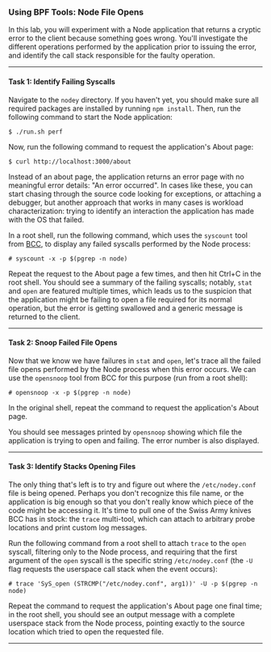 ### Using BPF Tools: Node File Opens

In this lab, you will experiment with a Node application that returns a cryptic error to the client because something goes wrong. You'll investigate the different operations performed by the application prior to issuing the error, and identify the call stack responsible for the faulty operation.

- - -

#### Task 1: Identify Failing Syscalls

Navigate to the `nodey` directory. If you haven't yet, you should make sure all required packages are installed by running `npm install`. Then, run the following command to start the Node application:

```
$ ./run.sh perf
```

Now, run the following command to request the application's About page:

```
$ curl http://localhost:3000/about
```

Instead of an about page, the application returns an error page with no meaningful error details: "An error occurred". In cases like these, you can start chasing through the source code looking for exceptions, or attaching a debugger, but another approach that works in many cases is workload characterization: trying to identify an interaction the application has made with the OS that failed.

In a root shell, run the following command, which uses the `syscount` tool from [BCC](https://github.com/iovisor/bcc), to display any failed syscalls performed by the Node process:

```
# syscount -x -p $(pgrep -n node)
```

Repeat the request to the About page a few times, and then hit Ctrl+C in the root shell. You should see a summary of the failing syscalls; notably, `stat` and `open` are featured multiple times, which leads us to the suspicion that the application might be failing to open a file required for its normal operation, but the error is getting swallowed and a generic message is returned to the client.

- - -

#### Task 2: Snoop Failed File Opens

Now that we know we have failures in `stat` and `open`, let's trace all the failed file opens performed by the Node process when this error occurs. We can use the `opensnoop` tool from BCC for this purpose (run from a root shell):

```
# opensnoop -x -p $(pgrep -n node)
```

In the original shell, repeat the command to request the application's About page.

You should see messages printed by `opensnoop` showing which file the application is trying to open and failing. The error number is also displayed.

- - -

#### Task 3: Identify Stacks Opening Files

The only thing that's left is to try and figure out where the `/etc/nodey.conf` file is being opened. Perhaps you don't recognize this file name, or the application is big enough so that you don't really know which piece of the code might be accessing it. It's time to pull one of the Swiss Army knives BCC has in stock: the `trace` multi-tool, which can attach to arbitrary probe locations and print custom log messages.

Run the following command from a root shell to attach `trace` to the `open` syscall, filtering only to the Node process, and requiring that the first argument of the `open` syscall is the specific string `/etc/nodey.conf` (the `-U` flag requests the userspace call stack when the event occurs):

```
# trace 'SyS_open (STRCMP("/etc/nodey.conf", arg1))' -U -p $(pgrep -n node)
```

Repeat the command to request the application's About page one final time; in the root shell, you should see an output message with a complete userspace stack from the Node process, pointing exactly to the source location which tried to open the requested file.

- - -
